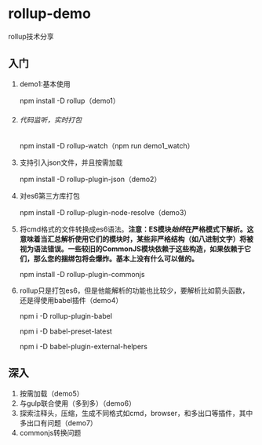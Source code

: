 # rollup-demo
rollup技术分享
## 入门

1. demo1:基本使用

   npm install -D rollup（demo1）

2. ###### 代码监听，实时打包

   npm install -D rollup-watch（npm run demo1_watch）

3. 支持引入json文件，并且按需加载

   npm install -D rollup-plugin-json（demo2）

4. 对es6第三方库打包

   npm install -D rollup-plugin-node-resolve（demo3）

5. 将cmd格式的文件转换成es6语法。**注意：ES模块*始终*在严格模式下解析。这意味着当汇总解析使用它们的模块时，某些非严格结构（如八进制文字）将被视为语法错误。一些较旧的CommonJS模块依赖于这些构造，如果依赖于它们，那么您的捆绑包将会爆炸。基本上没有什么可以做的。**

   npm install -D rollup-plugin-commonjs

6. rollup只是打包es6，但是他能解析的功能也比较少，要解析比如箭头函数，还是得使用babel插件（demo4）

   npm i -D rollup-plugin-babel

   npm i -D babel-preset-latest

   npm i -D babel-plugin-external-helpers






## 深入

1. 按需加载（demo5）
2. 与gulp联合使用（多到多）（demo6）
3. 探索注释头，压缩，生成不同格式如cmd，browser，和多出口等插件，其中多出口有问题（demo7）
4. commonjs转换问题

